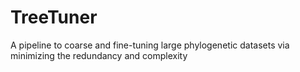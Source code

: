 # TreeTuner
A pipeline to coarse and fine-tuning large phylogenetic datasets via minimizing the redundancy and complexity
